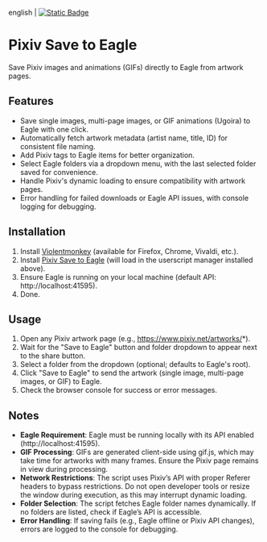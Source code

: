 english | [![Static Badge](https://img.shields.io/badge/lang-zh_tw-green)](https://github.com/Max46656/EverythingInGreasyFork/blob/main/%E7%9C%81%E5%8A%9B/README.zh-Hant.md)

# Pixiv Save to Eagle

Save Pixiv images and animations (GIFs) directly to Eagle from artwork pages.

## Features
- Save single images, multi-page images, or GIF animations (Ugoira) to Eagle with one click.
- Automatically fetch artwork metadata (artist name, title, ID) for consistent file naming.
- Add Pixiv tags to Eagle items for better organization.
- Select Eagle folders via a dropdown menu, with the last selected folder saved for convenience.
- Handle Pixiv's dynamic loading to ensure compatibility with artwork pages.
- Error handling for failed downloads or Eagle API issues, with console logging for debugging.

## Installation
1. Install [Violentmonkey](https://github.com/violentmonkey/violentmonkey) (available for Firefox, Chrome, Vivaldi, etc.).
2. Install [Pixiv Save to Eagle](https://greasyfork.org/zh-TW/scripts/546402-pixiv-save-to-eagle) (will load in the userscript manager installed above).
3. Ensure Eagle is running on your local machine (default API: http://localhost:41595).
4. Done.

## Usage
1. Open any Pixiv artwork page (e.g., https://www.pixiv.net/artworks/*).
2. Wait for the "Save to Eagle" button and folder dropdown to appear next to the share button.
3. Select a folder from the dropdown (optional; defaults to Eagle's root).
4. Click "Save to Eagle" to send the artwork (single image, multi-page images, or GIF) to Eagle.
5. Check the browser console for success or error messages.

## Notes
- **Eagle Requirement**: Eagle must be running locally with its API enabled (http://localhost:41595).
- **GIF Processing**: GIFs are generated client-side using gif.js, which may take time for artworks with many frames. Ensure the Pixiv page remains in view during processing.
- **Network Restrictions**: The script uses Pixiv’s API with proper Referer headers to bypass restrictions. Do not open developer tools or resize the window during execution, as this may interrupt dynamic loading.
- **Folder Selection**: The script fetches Eagle folder names dynamically. If no folders are listed, check if Eagle’s API is accessible.
- **Error Handling**: If saving fails (e.g., Eagle offline or Pixiv API changes), errors are logged to the console for debugging.
